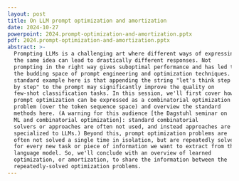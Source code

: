```yaml
---
layout: post
title: On LLM prompt optimization and amortization
date: 2024-10-27
powerpoint: 2024.prompt-optimization-and-amortization.pptx
pdf: 2024.prompt-optimization-and-amortization.pptx
abstract: >-
  Prompting LLMs is a challenging art where different ways of expressing
  the same idea can lead to drastically different responses. Not
  prompting in the right way gives suboptimal performance and has led to
  the budding space of prompt engineering and optimization techniques. A
  standard example here is that appending the string "let's think step
  by step" to the prompt may significantly improve the quality on
  few-shot classification tasks. In this session, we'll first cover how
  prompt optimization can be expressed as a combinatorial optimization
  problem (over the token sequence space) and overview the standard
  methods here. (A warning for this audience [the Dagstuhl seminar on
  ML and combinatorial optimization]: standard combinatorial
  solvers or approaches are often not used, and instead approaches are
  specialized to LLMs.) Beyond this, prompt optimization problems are
  often not solved a single time in isolation, but are repeatedly solved
  for every new task or piece of information we want to extract from the
  language model. So, we'll conclude with an overview of learned
  optimization, or amortization, to share the information between the
  repeatedly-solved optimization problems.
---
```


